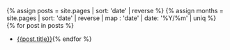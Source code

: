 {% assign posts = site.pages | sort: 'date' | reverse %}
{% assign months = site.pages | sort: 'date' | reverse | map : 'date' | date: '%Y/%m' | uniq %}
{% for post in posts %}
- [{{post.title}}]({{post.url}}){% endfor %}
